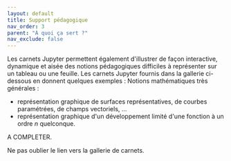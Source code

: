 ```yaml
---
layout: default
title: Support pédagogique
nav_order: 3
parent: "À quoi ça sert ?"
nav_exclude: false
---
```


Les carnets Jupyter permettent également d'illustrer de façon interactive, dynamique et aisée des notions pédagogiques difficiles à représenter sur un tableau ou une feuille.
Les carnets Jupyter fournis dans la gallerie ci-dessous en donnent quelques exemples :
Notions mathématiques très générales :
- représentation graphique de surfaces représentatives, de courbes paramétrées, de champs vectoriels, ...
- représentation graphique d'un développement limité d'une fonction à un ordre $n$ quelconque.

A COMPLETER.

Ne pas oublier le lien vers la gallerie de carnets.
